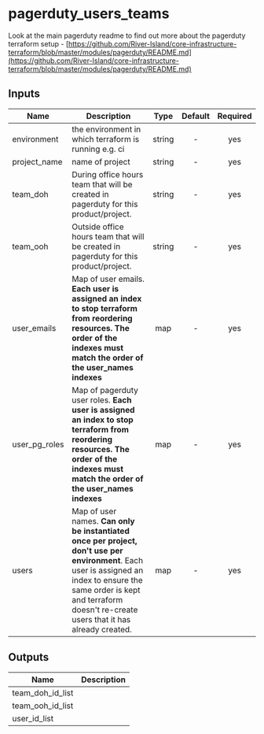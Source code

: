 # pagerduty_users_teams
Look at the main pagerduty readme to find out more about the pagerduty terraform setup - [https://github.com/River-Island/core-infrastructure-terraform/blob/master/modules/pagerduty/README.md](https://github.com/River-Island/core-infrastructure-terraform/blob/master/modules/pagerduty/README.md)

## Inputs

| Name | Description | Type | Default | Required |
|------|-------------|:----:|:-----:|:-----:|
| environment | the environment in which terraform is running e.g. ci | string | - | yes |
| project_name | name of project | string | - | yes |
| team_doh | During office hours team that will be created in pagerduty for this product/project. | string | - | yes |
| team_ooh | Outside office hours team that will be created in pagerduty for this product/project. | string | - | yes |
| user_emails | Map of user emails. **Each user is assigned an index to stop terraform from reordering resources. The order of the indexes must match the order of the user_names indexes** | map | - | yes |
| user_pg_roles | Map of pagerduty user roles. **Each user is assigned an index to stop terraform from reordering resources. The order of the indexes must match the order of the user_names indexes** | map | - | yes |
| users | Map of user names. **Can only be instantiated once per project, don't use per environment**.  Each user is assigned an index to ensure the same order is kept and terraform doesn't re-create users that it has already created. | map | - | yes |

## Outputs

| Name | Description |
|------|-------------|
| team_doh_id_list |  |
| team_ooh_id_list |  |
| user_id_list |  |

